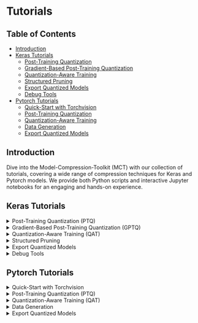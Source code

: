 # Tutorials

## Table of Contents
- [Introduction](#introduction)
- [Keras Tutorials](#keras-tutorials)
  - [Post-Training Quantization](#keras-ptq)
  - [Gradient-Based Post-Training Quantization](#keras-gptq)
  - [Quantization-Aware Training](#keras-qat)
  - [Structured Pruning](#keras-pruning)
  - [Export Quantized Models](#keras-export)
  - [Debug Tools](#keras-debug)
- [Pytorch Tutorials](#pytorch-tutorials)
  - [Quick-Start with Torchvision](#pytorch-quickstart-torchvision)
  - [Post-Training Quantization](#pytorch-ptq)
  - [Quantization-Aware Training](#pytorch-qat)
  - [Data Generation](#pytorch-data-generation)
  - [Export Quantized Models](#pytorch-export)

## Introduction
Dive into the Model-Compression-Toolkit (MCT) with our collection of tutorials, covering a wide 
range of compression techniques for Keras and Pytorch models. We provide
both Python scripts and interactive Jupyter notebooks for an
engaging and hands-on experience.


## Keras Tutorials

<details id="keras-ptq">
  <summary>Post-Training Quantization (PTQ)</summary>
  
  | Tutorial                     | Included Features                                                                                   |
  |------------------------------|-----------------------------------------------------------------------------------------------------|
  | [MobileNetV2](tutorials/notebooks/keras/ptq/example_keras_imagenet.ipynb)  | &#x2705; PTQ                                                                                        |
  | [Mixed-Precision MobileNetV2](tutorials/notebooks/keras/ptq/example_keras_mobilenet_mixed_precision.ipynb) | &#x2705; PTQ <br/> &#x2705; Mixed-Precision                                                         |
  | [Nanodet-Plus](tutorials/notebooks/keras/ptq/example_keras_nanodet_plus.ipynb)             | &#x2705; PTQ                                                                                        |
  | [YoloV8-nano](tutorials/notebooks/keras/ptq/example_keras_yolov8n.ipynb)              | &#x2705; PTQ                                                                                        |
  | [EfficientDetLite0](tutorials/notebooks/keras/ptq/example_keras_effdet_lite0.ipynb) | &#x2705; PTQ <br/> &#x2705; [sony-custom-layers](https://github.com/sony/custom_layers) integration |

</details>

<details id="keras-gptq">
  <summary>Gradient-Based Post-Training Quantization (GPTQ)</summary>

  | Tutorial                     | Included Features       |
  |------------------------------|---------------|
  | [MobileNetV2](tutorials/notebooks/keras/gptq/example_keras_mobilenet_gptq.ipynb)           | &#x2705; GPTQ |

</details>

<details id="keras-qat">
  <summary>Quantization-Aware Training (QAT)</summary>
  
  | Tutorial                                                                          | Included Features      |
  |-----------------------------------------------------------------------------------|--------------|
  | [QAT on MNIST](tutorials/notebooks/keras/gptq/example_keras_mobilenet_gptq.ipynb) | &#x2705; QAT |

</details>


<details id="keras-pruning">
  <summary>Structured Pruning</summary>

  | Tutorial                                                            | Included Features          |
  |---------------------------------------------------------------------|------------------|
  | [Fully-Connected Model Pruning](tutorials/notebooks/keras/pruning/example_keras_pruning_mnist.ipynb) | &#x2705; Pruning |

</details>

<details id="keras-export">
  <summary>Export Quantized Models</summary>

  | Tutorial                                                                              | Included Features         |
  |---------------------------------------------------------------------------------------|-----------------|
  | [Exporter Usage](tutorials/notebooks/keras/export/example_keras_export.ipynb) | &#x2705; Export |
  
</details>

<details id="keras-debug">
  <summary>Debug Tools</summary>

  | Tutorial                                                                            | Included Features       |
  |-------------------------------------------------------------------------------------|-------------------------|
  | [Network Editor Usage](tutorials/notebooks/keras/debug_tools/example_keras_network_editor.ipynb) | &#x2705; Network Editor |
  
</details>

## Pytorch Tutorials


<details id="pytorch-quickstart-torchvision">
  <summary>Quick-Start with Torchvision</summary>
  
  | Tutorial                                                                                                        |
  |-----------------------------------------------------------------------------------------------------------------|
  | [Quick Start - Torchvision Pretrained Model](tutorials/notebooks/pytorch/example_quick_start_torchvision.ipynb) |

</details>


<details id="pytorch-ptq">
  <summary>Post-Training Quantization (PTQ)</summary>
  
  | Tutorial                                                                                                                              | Included Features                                                                                   |
  |---------------------------------------------------------------------------------------------------------------------------------------|-----------------------------------------------------------------------------------------------------|
  | [Training & Quantizing Model on MNIST](tutorials/notebooks/pytorch/ptq/example_pytorch_quantization_mnist.ipynb)                      | &#x2705; PTQ                                                                                        |
  | [Mixed-Precision MobileNetV2 on Cifar100](tutorials/notebooks/pytorch/ptq/example_pytorch_mobilenetv2_cifar100_mixed_precision.ipynb) | &#x2705; PTQ <br/> &#x2705; Mixed-Precision                                                         |
  | [SSDLite MobileNetV3 Quantization](tutorials/notebooks/pytorch/ptq/example_pytorch_ssdlite_mobilenetv3.ipynb)                                    | &#x2705; PTQ                                                                                        |

</details>



<details id="pytorch-qat">
  <summary>Quantization-Aware Training (QAT)</summary>
  
  | Tutorial                                                                          | Included Features      |
  |-----------------------------------------------------------------------------------|--------------|
  | [QAT on MNIST](tutorials/notebooks/pytorch/qat/example_pytorch_qat.py) | &#x2705; QAT |

</details>

<details id="pytorch-data-generation">
  <summary>Data Generation</summary>
  
  | Tutorial                                                                                                                          | Included Features                                                                 |
  |-----------------------------------------------------------------------------------------------------------------------------------|-----------------------------------------------------------------------------------|
  | [Data-Free Quantization using Data Generation](tutorials/notebooks/pytorch/data_generation/example_pytorch_data_generation.ipynb) | &#x2705; PTQ <br/> &#x2705; Data-Free Quantization <br/> &#x2705; Data Generation |

</details>


<details id="pytorch-export">
  <summary>Export Quantized Models</summary>

  | Tutorial                                                                              | Included Features         |
  |---------------------------------------------------------------------------------------|-----------------|
  | [Exporter Usage](tutorials/notebooks/pytorch/export/example_pytorch_export.ipynb) | &#x2705; Export |
  
</details>

